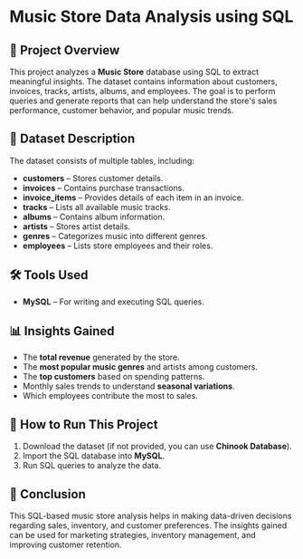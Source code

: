 # Music Store Data Analysis using SQL

## 📌 Project Overview
This project analyzes a **Music Store** database using SQL to extract meaningful insights. The dataset contains information about customers, invoices, tracks, artists, albums, and employees. The goal is to perform queries and generate reports that can help understand the store's sales performance, customer behavior, and popular music trends.

## 📂 Dataset Description
The dataset consists of multiple tables, including:
- **customers** – Stores customer details.
- **invoices** – Contains purchase transactions.
- **invoice_items** – Provides details of each item in an invoice.
- **tracks** – Lists all available music tracks.
- **albums** – Contains album information.
- **artists** – Stores artist details.
- **genres** – Categorizes music into different genres.
- **employees** – Lists store employees and their roles.

## 🛠 Tools Used
- **MySQL** – For writing and executing SQL queries.

## 📊 Insights Gained
- The **total revenue** generated by the store.
- The **most popular music genres** and artists among customers.
- The **top customers** based on spending patterns.
- Monthly sales trends to understand **seasonal variations**.
- Which employees contribute the most to sales.

## 🚀 How to Run This Project
1. Download the dataset (if not provided, you can use **Chinook Database**).
2. Import the SQL database into **MySQL**.
3. Run SQL queries to analyze the data.

## 📝 Conclusion
This SQL-based music store analysis helps in making data-driven decisions regarding sales, inventory, and customer preferences. The insights gained can be used for marketing strategies, inventory management, and improving customer retention.

